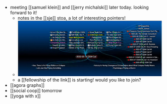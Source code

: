 - meeting [[samuel klein]] and [[jerry michalski]] later today. looking forward to it!
	- notes in the [[sje]] stoa, a lot of interesting pointers!
	- ![image.png](../assets/image_1652980660170_0.png)
	- a [[fellowship of the link]] is starting! would you like to join?
- [[agora graphs]]
- [[social coop]] tomorrow
- [[yoga with x]]